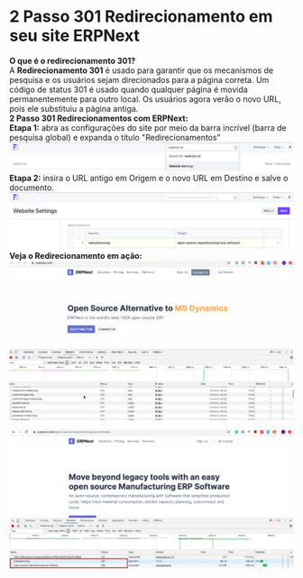 # 2 Passo 301 Redirecionamento em seu site ERPNext



  
**O que é o redirecionamento 301?**  
A **Redirecionamento 301** é usado para garantir que os mecanismos de pesquisa e os usuários sejam direcionados para a página correta. Um código de status 301 é usado quando qualquer página é movida permanentemente para outro local. Os usuários agora verão o novo URL, pois ele substituiu a página antiga.  
**2 Passo 301 Redirecionamentos com ERPNext:**  
 **Etapa 1:** abra as configurações do site por meio da barra incrível (barra de pesquisa global) e expanda o título "Redirecionamentos"  
![](/files/QAoV08L.png)  
**Etapa 2:** insira o URL antigo em Origem e o novo URL em Destino e salve o documento.  
![](/files/MNpVjLa.png)  
**Veja o Redirecionamento em ação:**  
![](/files/7ZEMlxa.gif)  
  
![](/files/HuwFvOx.png)

